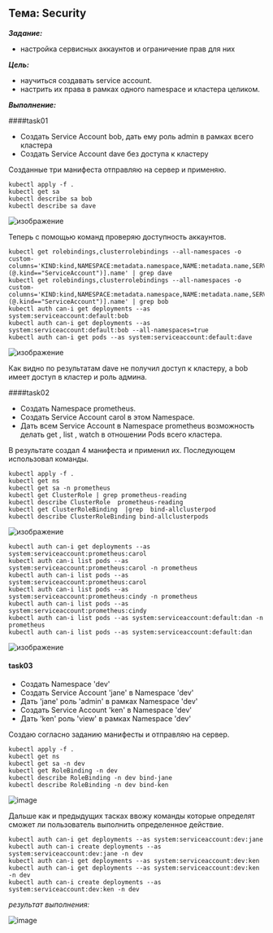 ## Тема: Security

___Задание:___ 

- настройка сервисных аккаунтов и ограничение прав для них

___Цель:___ 

- научиться создавать service account.
- настрить их права в рамках одного namespace и кластера целиком.

___Выполнение:___

####task01
- Создать Service Account bob, дать ему роль admin в рамках всего кластера
- Создать Service Account dave без доступа к кластеру

Созданные три манифеста отправляю на сервер и применяю.

```
kubectl apply -f .
kubectl get sa
kubectl describe sa bob
kubectl describe sa dave
```
![изображение](https://github.com/otus-kuber-2023-10/zagretdinov-d_platform/assets/85208391/887dd128-ae41-49ac-94e5-66e79bd99203)

Теперь с помощью команд проверяю доступность аккаунтов.
```
kubectl get rolebindings,clusterrolebindings --all-namespaces -o custom-columns='KIND:kind,NAMESPACE:metadata.namespace,NAME:metadata.name,SERVICE_ACCOUNTS:subjects[?(@.kind=="ServiceAccount")].name' | grep dave
kubectl get rolebindings,clusterrolebindings --all-namespaces -o custom-columns='KIND:kind,NAMESPACE:metadata.namespace,NAME:metadata.name,SERVICE_ACCOUNTS:subjects[?(@.kind=="ServiceAccount")].name' | grep bob
kubectl auth can-i get deployments --as system:serviceaccount:default:bob
kubectl auth can-i get deployments --as system:serviceaccount:default:bob --all-namespaces=true
kubectl auth can-i get pods --as system:serviceaccount:default:dave
```

![изображение](https://github.com/otus-kuber-2023-10/zagretdinov-d_platform/assets/85208391/270611e8-85ad-46bc-9f5b-2feb5d831923)

Как видно по результатам dave не получил доступ к кластеру, а bob имеет доступ в кластер и роль админа. 

####task02
- Создать Namespace prometheus.
- Создать Service Account carol в этом Namespace.
- Дать всем Service Account в Namespace prometheus возможность делать get , list , watch в отношении Pods всего кластера.

В результате создал 4 манифеста и применил их.
Последующем использовал команды.
```
kubectl apply -f .
kubectl get ns
kubectl get sa -n prometheus
kubectl get ClusterRole | grep prometheus-reading
kubectl describe ClusterRole  prometheus-reading
kubectl get ClusterRoleBinding  |grep  bind-allclusterpod
kubectl describe ClusterRoleBinding bind-allclusterpods
```
![изображение](https://github.com/otus-kuber-2023-10/zagretdinov-d_platform/assets/85208391/ad01fe44-8d66-4ff2-b2f7-32933c814213)

```
kubectl auth can-i get deployments --as system:serviceaccount:prometheus:carol
kubectl auth can-i list pods --as system:serviceaccount:prometheus:carol -n prometheus
kubectl auth can-i list pods --as system:serviceaccount:prometheus:carol
kubectl auth can-i list pods --as system:serviceaccount:prometheus:cindy -n prometheus
kubectl auth can-i list pods --as system:serviceaccount:prometheus:cindy
kubectl auth can-i list pods --as system:serviceaccount:default:dan -n prometheus
kubectl auth can-i list pods --as system:serviceaccount:default:dan
```

![изображение](https://github.com/otus-kuber-2023-10/zagretdinov-d_platform/assets/85208391/e29ea6cd-f42f-47b4-aca9-beece69357fb)

#### task03

   - Создать Namespace 'dev'
   - Создать Service Account 'jane' в Namespace 'dev'
   - Дать 'jane' роль 'admin' в рамках Namespace 'dev'
   - Создать Service Account 'ken' в Namespace 'dev'
   - Дать 'ken' роль 'view' в рамках Namespace 'dev'

Создаю согласно заданию манифесты и отправляю на сервер.

```
kubectl apply -f .
kubectl get ns
kubectl get sa -n dev
kubectl get RoleBinding -n dev
kubectl describe RoleBinding -n dev bind-jane
kubectl describe RoleBinding -n dev bind-ken
```

![image](https://github.com/otus-kuber-2023-10/zagretdinov-d_platform/assets/85208391/2dadd8ff-dae9-4591-9f59-521fc564b571)

Дальше как и предыдущих тасках ввожу команды которые определят сможет ли пользователь выполнить определенное действие.

```
kubectl auth can-i get deployments --as system:serviceaccount:dev:jane
kubectl auth can-i create deployments --as system:serviceaccount:dev:jane -n dev
kubectl auth can-i get deployments --as system:serviceaccount:dev:ken
kubectl auth can-i get deployments --as system:serviceaccount:dev:ken -n dev
kubectl auth can-i create deployments --as system:serviceaccount:dev:ken -n dev
```
_результат выполнения:_ 

![image](https://github.com/otus-kuber-2023-10/zagretdinov-d_platform/assets/85208391/06334bd4-f744-42eb-b4b1-2d209c474332)


